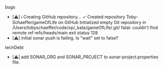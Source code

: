 bugs

- [⚠] ℹ️ Creating GitHub repository...
  ✓ Created repository Toby-Schaeffer/gameOfLife on GitHub
  Initialized empty Git repository in /Users/tobyschaeffer/code/xp/\_kata/gameOfLife/.git/
  fatal: couldn't find remote ref refs/heads/main
  exit status 128
- [⚠] initial sonar push is failing. Is "wait" set to false?

techDebt

- [⚠] add SONAR_ORG and SONAR_PROJECT to sonar-project.properties file.
